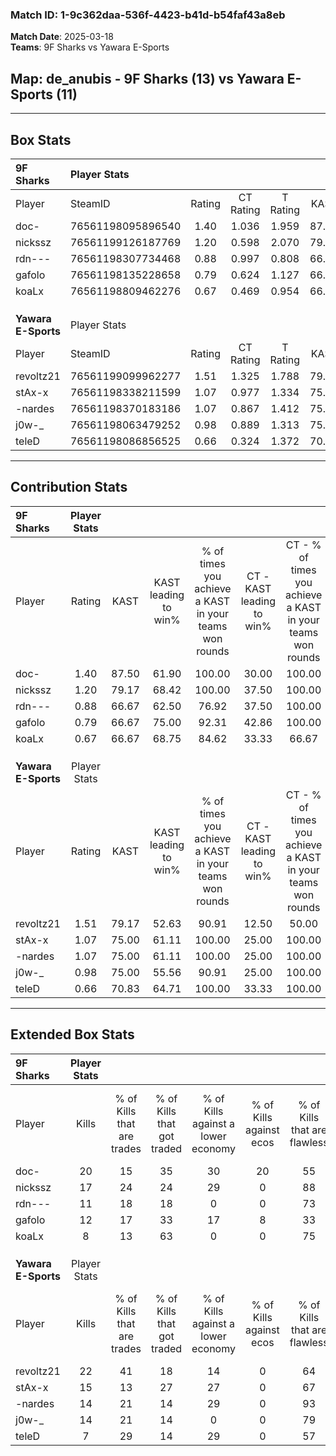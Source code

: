 ### Match ID: 1-9c362daa-536f-4423-b41d-b54faf43a8eb  
**Match Date**: 2025-03-18  
**Teams**: 9F Sharks vs Yawara E-Sports  

## **Map**: de_anubis - 9F Sharks (13) vs Yawara E-Sports (11)  
---  

## Box Stats  

| **9F Sharks**       | Player Stats      |        |           |          |       |      |       |         |        |      |     |
| :- | :- | :-: | :-: | :-: | :-: | :-: | :-: | :-: | :-: | :-: | :-: |
| Player              | SteamID           | Rating | CT Rating | T Rating | KAST  | ADR  | Kills | Assists | Deaths | K/D  | HS% |
| doc-                | 76561198095896540 |  1.40  |   1.036   |  1.959   | 87.50 | 95.4 |  20   |    8    |   16   | 1.25 | 55  |
| nickssz             | 76561199126187769 |  1.20  |   0.598   |  2.070   | 79.17 | 70.3 |  17   |    4    |   13   | 1.31 | 47  |
| rdn---              | 76561198307734468 |  0.88  |   0.997   |  0.808   | 66.67 | 59.5 |  11   |    2    |   12   | 0.92 | 45  |
| gafolo              | 76561198135228658 |  0.79  |   0.624   |  1.127   | 66.67 | 54.8 |  12   |    2    |   17   | 0.71 | 41  |
| koaLx               | 76561198809462276 |  0.67  |   0.469   |  0.954   | 66.67 | 47.0 |   8   |    3    |   15   | 0.53 | 75  |
|                     |                   |        |           |          |       |      |       |         |        |      |     |
|                     |                   |        |           |          |       |      |       |         |        |      |     |
|                     |                   |        |           |          |       |      |       |         |        |      |     |
| **Yawara E-Sports** | Player Stats      |        |           |          |       |      |       |         |        |      |     |
| Player              | SteamID           | Rating | CT Rating | T Rating | KAST  | ADR  | Kills | Assists | Deaths | K/D  | HS% |
| revoltz21           | 76561199099962277 |  1.51  |   1.325   |  1.788   | 79.17 | 90.0 |  22   |    2    |   10   | 2.20 | 63  |
| stAx-x              | 76561198338211599 |  1.07  |   0.977   |  1.334   | 75.00 | 68.9 |  15   |    7    |   15   | 1.00 | 40  |
| -nardes             | 76561198370183186 |  1.07  |   0.867   |  1.412   | 75.00 | 68.0 |  14   |    6    |   13   | 1.08 | 42  |
| j0w-_               | 76561198063479252 |  0.98  |   0.889   |  1.313   | 75.00 | 58.5 |  14   |    4    |   15   | 0.93 | 71  |
| teleD               | 76561198086856525 |  0.66  |   0.324   |  1.372   | 70.83 | 46.0 |   7   |    9    |   16   | 0.44 | 57  |
---  

## Contribution Stats  

| **9F Sharks**       | Player Stats |       |                      |                                                        |                           |                                                             |                          |                                                            |
| :- | :-: | :-: | :-: | :-: | :-: | :-: | :-: | :-: |
| Player              |    Rating    | KAST  | KAST leading to win% | % of times you achieve a KAST in your teams won rounds | CT - KAST leading to win% | CT - % of times you achieve a KAST in your teams won rounds | T - KAST leading to win% | T - % of times you achieve a KAST in your teams won rounds |
| doc-                |     1.40     | 87.50 |        61.90         |                         100.00                         |           30.00           |                           100.00                            |          90.91           |                           100.00                           |
| nickssz             |     1.20     | 79.17 |        68.42         |                         100.00                         |           37.50           |                           100.00                            |          90.91           |                           100.00                           |
| rdn---              |     0.88     | 66.67 |        62.50         |                         76.92                          |           37.50           |                           100.00                            |          87.50           |                           70.00                            |
| gafolo              |     0.79     | 66.67 |        75.00         |                         92.31                          |           42.86           |                           100.00                            |          100.00          |                           90.00                            |
| koaLx               |     0.67     | 66.67 |        68.75         |                         84.62                          |           33.33           |                            66.67                            |          90.00           |                           90.00                            |
|                     |              |       |                      |                                                        |                           |                                                             |                          |                                                            |
|                     |              |       |                      |                                                        |                           |                                                             |                          |                                                            |
|                     |              |       |                      |                                                        |                           |                                                             |                          |                                                            |
| **Yawara E-Sports** | Player Stats |       |                      |                                                        |                           |                                                             |                          |                                                            |
| Player              |    Rating    | KAST  | KAST leading to win% | % of times you achieve a KAST in your teams won rounds | CT - KAST leading to win% | CT - % of times you achieve a KAST in your teams won rounds | T - KAST leading to win% | T - % of times you achieve a KAST in your teams won rounds |
| revoltz21           |     1.51     | 79.17 |        52.63         |                         90.91                          |           12.50           |                            50.00                            |          81.82           |                           100.00                           |
| stAx-x              |     1.07     | 75.00 |        61.11         |                         100.00                         |           25.00           |                           100.00                            |          90.00           |                           100.00                           |
| -nardes             |     1.07     | 75.00 |        61.11         |                         100.00                         |           25.00           |                           100.00                            |          90.00           |                           100.00                           |
| j0w-_               |     0.98     | 75.00 |        55.56         |                         90.91                          |           25.00           |                           100.00                            |          80.00           |                           88.89                            |
| teleD               |     0.66     | 70.83 |        64.71         |                         100.00                         |           33.33           |                           100.00                            |          81.82           |                           100.00                           |
---  

## Extended Box Stats  

| **9F Sharks**       | Player Stats |                            |                            |                                    |                         |                              |                                 |        |                             |                                     |                          |                               |                            |
| :- | :-: | :-: | :-: | :-: | :-: | :-: | :-: | :-: | :-: | :-: | :-: | :-: | :-: |
| Player              |    Kills     | % of Kills that are trades | % of Kills that got traded | % of Kills against a lower economy | % of Kills against ecos | % of Kills that are flawless | % of Kills that are close duels | Deaths | % of Deaths that get traded | % of Deaths against a lower economy | % of Deaths against ecos | % of Deaths that are flawless | % of Deaths that are close |
| doc-                |      20      |             15             |             35             |                 30                 |           20            |              55              |                5                |   16   |             25              |                 19                  |            0             |              69               |             6              |
| nickssz             |      17      |             24             |             24             |                 29                 |            0            |              88              |                0                |   13   |             15              |                 15                  |            0             |              77               |             0              |
| rdn---              |      11      |             18             |             18             |                 0                  |            0            |              73              |                0                |   12   |              8              |                 17                  |            0             |              67               |             0              |
| gafolo              |      12      |             17             |             33             |                 17                 |            8            |              33              |               25                |   17   |             24              |                 18                  |            0             |              76               |             0              |
| koaLx               |      8       |             13             |             63             |                 0                  |            0            |              75              |                0                |   15   |             13              |                 20                  |            0             |              73               |             7              |
|                     |              |                            |                            |                                    |                         |                              |                                 |        |                             |                                     |                          |                               |                            |
|                     |              |                            |                            |                                    |                         |                              |                                 |        |                             |                                     |                          |                               |                            |
|                     |              |                            |                            |                                    |                         |                              |                                 |        |                             |                                     |                          |                               |                            |
| **Yawara E-Sports** | Player Stats |                            |                            |                                    |                         |                              |                                 |        |                             |                                     |                          |                               |                            |
| Player              |    Kills     | % of Kills that are trades | % of Kills that got traded | % of Kills against a lower economy | % of Kills against ecos | % of Kills that are flawless | % of Kills that are close duels | Deaths | % of Deaths that get traded | % of Deaths against a lower economy | % of Deaths against ecos | % of Deaths that are flawless | % of Deaths that are close |
| revoltz21           |      22      |             41             |             18             |                 14                 |            0            |              64              |                5                |   10   |             20              |                 10                  |            0             |              60               |             10             |
| stAx-x              |      15      |             13             |             27             |                 27                 |            0            |              67              |                0                |   15   |             27              |                 13                  |            0             |              53               |             7              |
| -nardes             |      14      |             21             |             14             |                 29                 |            0            |              93              |                0                |   13   |             23              |                  8                  |            0             |              77               |             8              |
| j0w-_               |      14      |             21             |             14             |                 0                  |            0            |              79              |                7                |   15   |             33              |                 13                  |            0             |              67               |             0              |
| teleD               |      7       |             29             |             14             |                 29                 |            0            |              57              |                0                |   16   |             50              |                 13                  |            0             |              56               |             6              |
